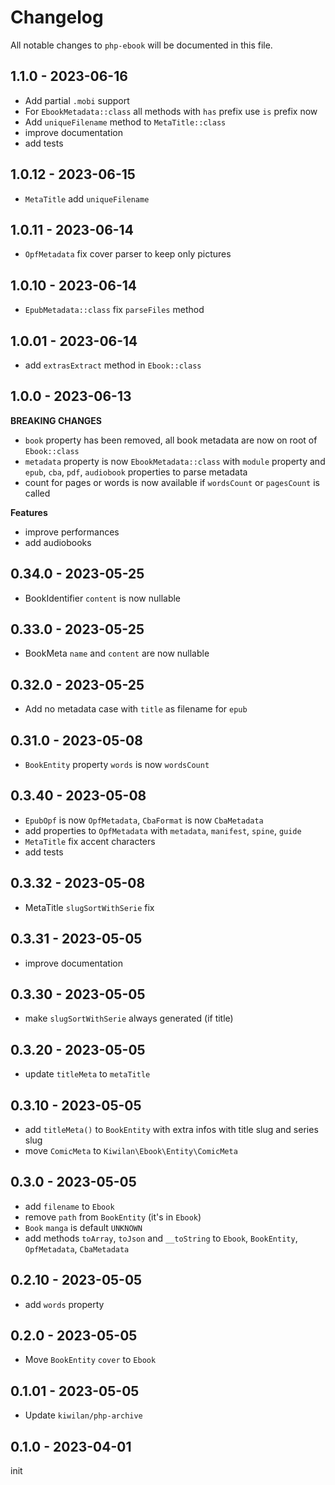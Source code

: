 # Changelog

All notable changes to `php-ebook` will be documented in this file.

## 1.1.0 - 2023-06-16

- Add partial `.mobi` support
- For `EbookMetadata::class` all methods with `has` prefix use `is` prefix now
- Add `uniqueFilename` method to `MetaTitle::class`
- improve documentation
- add tests

## 1.0.12 - 2023-06-15

- `MetaTitle` add `uniqueFilename`

## 1.0.11 - 2023-06-14

- `OpfMetadata` fix cover parser to keep only pictures

## 1.0.10 - 2023-06-14

- `EpubMetadata::class` fix `parseFiles` method

## 1.0.01 - 2023-06-14

- add `extrasExtract` method in `Ebook::class`

## 1.0.0 - 2023-06-13

**BREAKING CHANGES**

- `book` property has been removed, all book metadata are now on root of `Ebook::class`
- `metadata` property is now `EbookMetadata::class` with `module` property and `epub`, `cba`, `pdf`, `audiobook` properties to parse metadata
- count for pages or words is now available if `wordsCount` or `pagesCount` is called

**Features**

- improve performances
- add audiobooks

## 0.34.0 - 2023-05-25

- BookIdentifier `content` is now nullable

## 0.33.0 - 2023-05-25

- BookMeta `name` and `content` are now nullable

## 0.32.0 - 2023-05-25

- Add no metadata case with `title` as filename for `epub`

## 0.31.0 - 2023-05-08

- `BookEntity` property `words` is now `wordsCount`

## 0.3.40 - 2023-05-08

- `EpubOpf` is now `OpfMetadata`, `CbaFormat` is now `CbaMetadata`
- add properties to `OpfMetadata` with `metadata`, `manifest`, `spine`, `guide`
- `MetaTitle` fix accent characters
- add tests

## 0.3.32 - 2023-05-08

- MetaTitle `slugSortWithSerie` fix

## 0.3.31 - 2023-05-05

- improve documentation

## 0.3.30 - 2023-05-05

- make `slugSortWithSerie` always generated (if title)

## 0.3.20 - 2023-05-05

- update `titleMeta` to `metaTitle`

## 0.3.10 - 2023-05-05

- add `titleMeta()` to `BookEntity` with extra infos with title slug and series slug
- move `ComicMeta` to `Kiwilan\Ebook\Entity\ComicMeta`

## 0.3.0 - 2023-05-05

- add `filename` to `Ebook`
- remove `path` from `BookEntity` (it's in `Ebook`)
- `Book` `manga` is default `UNKNOWN`
- add methods `toArray`, `toJson` and `__toString` to `Ebook`, `BookEntity`, `OpfMetadata`, `CbaMetadata`

## 0.2.10 - 2023-05-05

- add `words` property

## 0.2.0 - 2023-05-05

- Move `BookEntity` `cover` to `Ebook`

## 0.1.01 - 2023-05-05

- Update `kiwilan/php-archive`

## 0.1.0 - 2023-04-01

init
